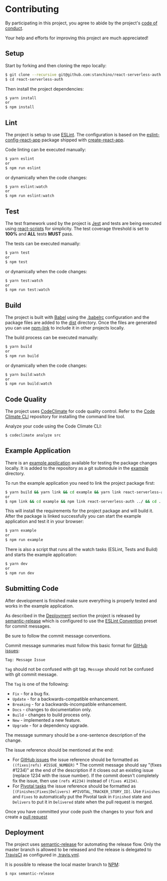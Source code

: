 # Contributing
By participating in this project, you agree to abide by the project's [code of conduct](CODE_OF_CONDUCT.md).

Your help and efforts for improving this project are much appreciated!

## Setup
Start by forking and then cloning the repo locally:
```bash
$ git clone --recursive git@github.com:stanchino/react-serverless-auth.git
$ cd react-serverless-auth
```

Then install the project dependencies:
```bash
$ yarn install
or
$ npm install
```

## Lint
The project is setup to use [ESLint](https://eslint.org/). The configuration is based on the 
[eslint-config-react-app](https://www.npmjs.com/package/eslint-config-react-app) package shipped with 
[create-react-app](https://github.com/facebook/create-react-app).

Code linting can be executed manually: 
```bash
$ yarn eslint
or
$ npm run eslint
```
or dynamically when the code changes:
```bash
$ yarn eslint:watch
or
$ npm run eslint:watch
```

## Test
The test framework used by the project is [Jest](https://facebook.github.io/jest/) and tests are being executed using 
[react-scripts](https://github.com/facebook/create-react-app/tree/next/packages/react-scripts) for simplicity. The test 
coverage threshold is set to **100%** and **ALL** tests **MUST** pass.

The tests can be executed manually:
```bash
$ yarn test
or
$ npm test
```
or dynamically when the code changes:
```bash
$ yarn test:watch
or
$ npm run test:watch
```

## Build
The project is built with [Babel](https://babeljs.io/) using the [.babelrc](.babelrc) configuration and the package
files are added to the [dist](dist) directory. Once the files are generated you can use 
[npm-link](https://docs.npmjs.com/cli/link) to include it in other projects locally.

The build process can be executed manually:
```bash
$ yarn build
or
$ npm run build
```
or dynamically when the code changes:
```bash
$ yarn build:watch
or
$ npm run build:watch
```

## Code Quality
The project uses [CodeClimate](https://codeclimate.com/) for code quality control. Refer to the 
[Code Climate CLI](https://github.com/codeclimate/codeclimate) repository for installing the command line tool.

Analyze your code using the Code Climate CLI:
```bash
$ codeclimate analyze src
``` 

## Example Application
There is an [example application](https://github.com/stanchino/react-serverless-auth-example) available for testing 
the package changes locally. It is added to the repository as a git submodule in the [example](example) directory.

To run the example application you need to link the project package first:
```bash
$ yarn build && yarn link && cd example && yarn link react-serverless-auth && cd ../
or
$ npm link && cd example && npm link react-serverless-auth ../ && cd ../
```

This will install the requirements for the project package and will build it. After the package is linked 
successfully you can start the example application and test it in your browser:
```bash
$ yarn example
or
$ npm run example
```

There is also a script that runs all the watch tasks (ESLint, Tests and Build) and starts the example application:
```bash
$ yarn dev
or
$ npm run dev
```

## Submitting Code
After development is finished make sure everything is properly tested and works in the example application. 

As described in the [Deployment](#deployment) section the project is released by
[semantic-release](https://semantic-release.gitbooks.io/semantic-release/content/#highlights) which is configured 
to use the [ESLint Convention](https://www.npmjs.com/package/conventional-changelog-eslint) preset for commit messages. 

Be sure to follow the commit message conventions.

Commit message summaries must follow this basic format for [GitHub issues]():

```
Tag: Message Issue
```

`Tag` should not be confused with git tag.
`Message` should not be confused with git commit message.

The `Tag` is one of the following:

* `Fix` - for a bug fix.
* `Update` - for a backwards-compatible enhancement.
* `Breaking` - for a backwards-incompatible enhancement.
* `Docs` - changes to documentation only.
* `Build` - changes to build process only.
* `New` - implemented a new feature.
* `Upgrade` - for a dependency upgrade.

The message summary should be a one-sentence description of the change. 

The issue reference should be mentioned at the end:

* For [GitHub issues](https://github.com/stanchino/react-serverless-auth/issues) the issue reference should be 
formatted as `((fixes|refs) #ISSUE_NUMBER)` * The commit message should say "(fixes #1234)" at the end of the description 
if it closes out an existing issue (replace 1234 with the issue number). If the commit doesn't completely fix the 
issue, then use `(refs #1234)` instead of `(fixes #1234)`.
* For [Pivotal tasks](https://www.pivotaltracker.com/n/projects/2147977) the issue reference should be formatted as 
`[(Finishes|Fixes|Delivers) #PIVOTAL_TRACKER_STORY_ID]`. Use `Finishes` and `Fixes` to automatically put the Pivotal 
task in `Finished` state and `Delivers` to put it in `Delivered` state when the pull request is merged. 

Once you have committed your code push the changes to your fork and create a 
[pull request](https://github.com/stanchino/react-serverless-auth/compare)

## Deployment
The project uses [semantic-release](https://semantic-release.gitbooks.io/semantic-release/content/#highlights) for
automating the release flow. Only the master branch is allowed to be released and the release is delegated to
[TravisCI](https://travis-ci.org/stanchino/react-serverless-auth) as configured in [.travis.yml](.travis.yml).

It is possible to release the local master branch to [NPM](https://www.npmjs.com/package/react-serverless-auth):
```bash
$ npx semantic-release
```